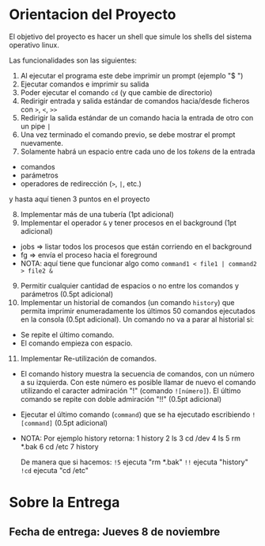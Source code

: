 Orientacion del Proyecto
========================

El objetivo del proyecto es hacer un shell que simule los shells del sistema operativo linux.

Las funcionalidades son las siguientes:

1. Al ejecutar el programa este debe imprimir un prompt (ejemplo "$ ")
2. Ejecutar comandos e imprimir su salida
3. Poder ejecutar el comando `cd` (y que cambie de directorio)
4. Redirigir entrada y salida estándar de comandos hacia/desde ficheros con `>`, `<`, `>>` 
5. Redirigir la salida estándar de un comando hacia la entrada de otro con un pipe `|`
6. Una vez terminado el comando previo, se debe mostrar el prompt nuevamente.
7. Solamente habrá un espacio entre cada uno de los *tokens* de la entrada
  * comandos
  * parámetros
  * operadores de redirección (`>`, `|`, etc.)

y hasta aquí tienen 3 puntos en el proyecto

8. Implementar más de una tubería (1pt adicional)
9. Implementar el operador `&` y tener procesos en el background (1pt adicional)
  * jobs => listar todos los procesos que están corriendo en el background
  * fg <pid> => envía el proceso <pid> hacia el foreground
  * NOTA: aquí tiene que funcionar algo como `command1 < file1 | command2 > file2 &`
9. Permitir cualquier cantidad de espacios o no entre los comandos y parámetros (0.5pt adicional)
10. Implementar un historial de comandos (un comando `history`) que permita imprimir enumeradamente los últimos 50 comandos ejecutados en la consola (0.5pt adicional). Un comando no va a parar al historial si:
  * Se repite el último comando.
  * El comando empieza con espacio.
11. Implementar Re-utilización de comandos.
  * El comando history muestra la secuencia de comandos, con un número a su izquierda. Con este número es posible llamar de nuevo el comando utilizando el caracter admiración "!" (comando `![número]`). El último comando se repite con doble admiración "!!" (0.5pt adicional)
  * Ejecutar el último comando (`command`) que se ha ejecutado escribiendo `![command]` (0.5pt adicional)
  * NOTA: Por ejemplo history retorna:
    1  history 
    2  ls 
    3  cd /dev 
    4  ls 
    5  rm *.bak
    6  cd /etc 
    7  history


    De manera que si hacemos:
   `!5` ejecuta "rm *.bak"
   `!!` ejecuta "history"
   `!cd` ejecuta "cd /etc"

Sobre la Entrega
================

Fecha de entrega: Jueves 8 de noviembre
---------------------------------------
